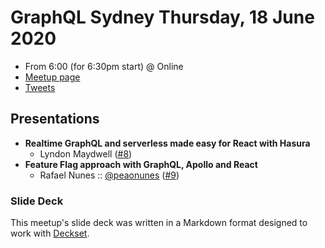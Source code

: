 # GraphQL Sydney Thursday, 18 June 2020

- From 6:00 (for 6:30pm start) @ Online
- [Meetup page][]
- [Tweets][]

## Presentations

- **Realtime GraphQL and serverless made easy for React with Hasura**
  - Lyndon Maydwell ([#8][])
- **Feature Flag approach with GraphQL, Apollo and React**
  - Rafael Nunes :: [@peaonunes][] ([#9][])

### Slide Deck

This meetup's slide deck was written in a Markdown format designed to work with
[Deckset][].

[#8]: https://github.com/graphqlsydney/graphqlsydney/issues/8
[@peaonunes]: https://twitter.com/peaonunes
[#9]: https://github.com/graphqlsydney/graphqlsydney/issues/9

[Meetup page]: https://www.meetup.com/GraphQL-Sydney/events/271007941/
[Tweets]: https://twitter.com/search?f=tweets&q=graphqlsydney%20since%3A2020-06-17%20until%3A2020-06-19&src=typd
[Deckset]: https://www.decksetapp.com/
